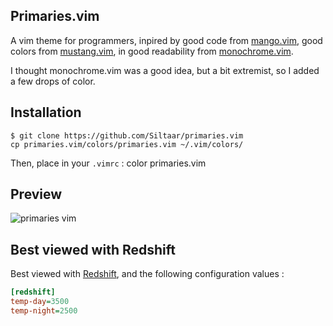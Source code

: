 ## Primaries.vim
A vim theme for programmers, inpired by good code from
[mango.vim](https://github.com/goatslacker/mango.vim), good colors from
[mustang.vim](https://github.com/croaker/mustang-vim), in good readability
from [monochrome.vim](https://github.com/fxn/vim-monochrome).

I thought monochrome.vim was a good idea, but a bit extremist, so I added a few
drops of color.

## Installation

	$ git clone https://github.com/Siltaar/primaries.vim
	cp primaries.vim/colors/primaries.vim ~/.vim/colors/

Then, place in your `.vimrc` :
	color primaries.vim

## Preview
![primaries vim](https://user-images.githubusercontent.com/1504433/29222923-cc44dfec-7ec4-11e7-8037-05fd726cf3e3.png)

## Best viewed with Redshift

Best viewed with [Redshift](http://jonls.dk/redshift/), and the following configuration values :
```ini
[redshift]
temp-day=3500
temp-night=2500
```
